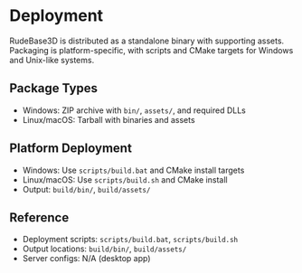 <!-- Generated: 2025-07-08 00:00:00 UTC -->

# Deployment

RudeBase3D is distributed as a standalone binary with supporting assets. Packaging is platform-specific, with scripts and CMake targets for Windows and Unix-like systems.

## Package Types
- Windows: ZIP archive with `bin/`, `assets/`, and required DLLs
- Linux/macOS: Tarball with binaries and assets

## Platform Deployment
- Windows: Use `scripts/build.bat` and CMake install targets
- Linux/macOS: Use `scripts/build.sh` and CMake install
- Output: `build/bin/`, `build/assets/`

## Reference
- Deployment scripts: `scripts/build.bat`, `scripts/build.sh`
- Output locations: `build/bin/`, `build/assets/`
- Server configs: N/A (desktop app)
